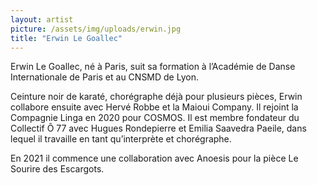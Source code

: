 ```yaml
---
layout: artist
picture: /assets/img/uploads/erwin.jpg
title: "Erwin Le Goallec"
---
```


Erwin Le Goallec, né à Paris, suit sa formation à l’Académie de Danse Internationale de Paris et au CNSMD de Lyon.

Ceinture noir de karaté, chorégraphe déjà pour plusieurs pièces, Erwin collabore ensuite avec Hervé Robbe et la
Maioui Company. Il rejoint la Compagnie Linga en 2020 pour COSMOS. Il est membre fondateur du Collectif Ô 77
avec Hugues Rondepierre et Emilia Saavedra Paeile, dans lequel il travaille en tant qu’interprète et chorégraphe.

En 2021 il commence une collaboration avec Anoesis pour la pièce Le Sourire des Escargots.



